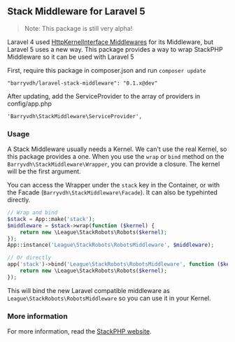 ## Stack Middleware for Laravel 5

> Note: This package is still very alpha!

Laravel 4 used [HttpKernelInterface Middlewares](http://stackphp.com/middlewares/) for its Middleware, but Laravel 5 uses a new way.
This package provides a way to wrap StackPHP Middleware so it can be used with Laravel 5

First, require this package in composer.json and run `composer update`

    "barryvdh/laravel-stack-middleware": "0.1.x@dev"

After updating, add the ServiceProvider to the array of providers in config/app.php

    'Barryvdh\StackMiddleware\ServiceProvider',

### Usage

A Stack Middleware usually needs a Kernel. We can't use the real Kernel, so this package provides a one.
When you use the `wrap` or `bind` method on the `Barryvdh\StackMiddleware\Wrapper`, you can provide a closure.
The kernel will be the first argument.

You can access the Wrapper under the `stack` key in the Container, or with the Facade (`Barryvdh\StackMiddleware\Facade`). It can also be typehinted directly.

```php
// Wrap and bind
$stack = App::make('stack');
$middleware = $stack->wrap(function ($kernel) {
    return new \League\StackRobots\Robots($kernel);
});
App::instance('League\StackRobots\RobotsMiddleware', $middleware);

// Or directly
app('stack')->bind('League\StackRobots\RobotsMiddleware', function ($kernel) {
    return new \League\StackRobots\Robots($kernel);
});
```

This will bind the new Laravel compatible middleware as `League\StackRobots\RobotsMiddleware` so you can use it in your Kernel.

### More information
For more information, read the [StackPHP website](http://stackphp.com/).
